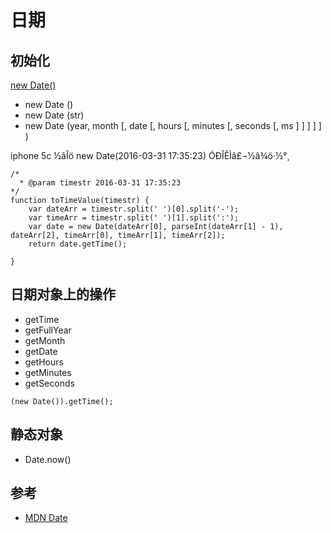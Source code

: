 # 日期
## 初始化
[new Date()](http://www.ecma-international.org/ecma-262/5.1/#sec-15.9.3.1)
* new Date ()
* new Date (str)
* new Date (year, month [, date [, hours [, minutes [, seconds [, ms ] ] ] ] ] )

iphone 5c ½âÎö new Date(2016-03-31 17:35:23) ÓÐÎÊÌâ£¬½â¾ö·½°¸
```
/*
  * @param timestr 2016-03-31 17:35:23
*/
function toTimeValue(timestr) {
    var dateArr = timestr.split(' ')[0].split('-');
    var timeArr = timestr.split(' ')[1].split(':');
    var date = new Date(dateArr[0], parseInt(dateArr[1] - 1), dateArr[2], timeArr[0], timeArr[1], timeArr[2]);
    return date.getTime();

}
```

## 日期对象上的操作
* getTime
* getFullYear
* getMonth
* getDate
* getHours
* getMinutes
* getSeconds


```
(new Date()).getTime();
```

## 静态对象
* Date.now()


## 参考
* [MDN Date](https://developer.mozilla.org/en-US/docs/Web/JavaScript/Reference/Global_Objects/Date)
